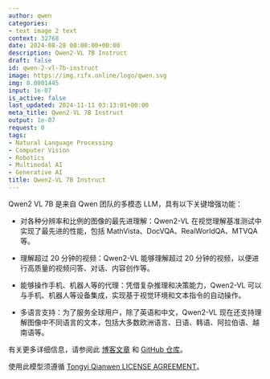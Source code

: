 ```yaml
---
author: qwen
categories:
- text image 2 text
context: 32768
date: 2024-08-28 00:00:00+00:00
description: Qwen2-VL 7B Instruct
draft: false
id: qwen-2-vl-7b-instruct
image: https://img.rifx.online/logo/qwen.svg
img: 0.0001445
input: 1e-07
is_active: false
last_updated: 2024-11-11 03:13:01+00:00
meta_title: Qwen2-VL 7B Instruct
output: 1e-07
request: 0
tags:
- Natural Language Processing
- Computer Vision
- Robotics
- Multimodal AI
- Generative AI
title: Qwen2-VL 7B Instruct
---
```




Qwen2 VL 7B 是来自 Qwen 团队的多模态 LLM，具有以下关键增强功能：

- 对各种分辨率和比例的图像的最先进理解：Qwen2-VL 在视觉理解基准测试中实现了最先进的性能，包括 MathVista、DocVQA、RealWorldQA、MTVQA 等。

- 理解超过 20 分钟的视频：Qwen2-VL 能够理解超过 20 分钟的视频，以便进行高质量的视频问答、对话、内容创作等。

- 能够操作手机、机器人等的代理：凭借复杂推理和决策能力，Qwen2-VL 可以与手机、机器人等设备集成，实现基于视觉环境和文本指令的自动操作。

- 多语言支持：为了服务全球用户，除了英语和中文，Qwen2-VL 现在还支持理解图像中不同语言的文本，包括大多数欧洲语言、日语、韩语、阿拉伯语、越南语等。

有关更多详细信息，请参阅此 [博客文章](https://qwenlm.github.io/blog/qwen2-vl/) 和 [GitHub 仓库](https://github.com/QwenLM/Qwen2-VL)。

使用此模型须遵循 [Tongyi Qianwen LICENSE AGREEMENT](https://huggingface.co/Qwen/Qwen1.5-110B-Chat/blob/main/LICENSE)。


